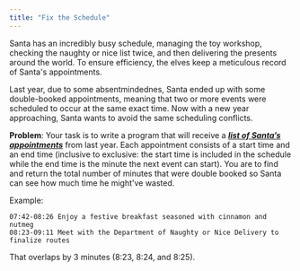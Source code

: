 ```yaml
---
title: "Fix the Schedule"
---
```


Santa has an incredibly busy schedule, managing the toy workshop, checking the naughty or nice list twice, and then delivering the presents around the world. To ensure efficiency, the elves keep a meticulous record of Santa's appointments.

Last year, due to some absentmindednes, Santa ended up with some double-booked appointments, meaning that two or more events were scheduled to occur at the same exact time. Now with a new year approaching, Santa wants to avoid the same scheduling conflicts.

**Problem**: Your task is to write a program that will receive a **_[list of Santa’s appointments](./schedule.txt)_** from last year. Each appointment consists of a start time and an end time (inclusive to exclusive: the start time is included in the schedule while the end time is the minute the next event can start). You are to find and return the total number of minutes that were double booked so Santa can see how much time he might've wasted.

Example:

```
07:42-08:26 Enjoy a festive breakfast seasoned with cinnamon and nutmeg
08:23-09:11 Meet with the Department of Naughty or Nice Delivery to finalize routes
```

That overlaps by 3 minutes (8:23, 8:24, and 8:25).
